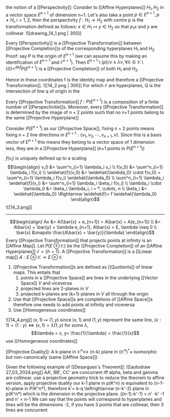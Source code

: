 the notion of a [[Perspectivity]]: Consider to [[Affine Hyperplanes]] $H_1, H_2$ in a vector space $E^{n+1}$ of dimension n+1. Let's also take a point $p \in E^{n+1}, p \neq H_i, i= 1,2$, then the perspectivity $f:H_1 \to H_2$ with centre p is the transformation defined as follows: $x \in H_1 \mapsto y \in H_2$ so that $p_1x$ and $y$ are collinear.
![[drawing_14_1.png | 300]]

Every [[Perspectivity]] is a [[Projective Transformation]] between [[Projective Completion]]s of the corresponding hyperplanes $H_1$ and $H_2$. 
Proof: say P is the origin of $E^{n+1}$ (we can assume this by making an identification of $E^{n+1}$ and $\mathcal{E}^{n+1}$). Then $E^{n+1} \setminus \{p\} / v \wedge \lambda v, \forall \lambda \in \mathbb{K} \setminus \{0\} =^{def} P(E^{n+1})$   is a [[Projective Completion]] of both $H_1$ and $H_2.$

Hence in these coordinates f is the identity map and therefore a [[Projective Transformation]].
![[14_2.png | 300]] For which $\mathcal{E}$ are hyperplanes, Q is the intersection of line q of origin in the 

Every [[Projective Transformation]] $f:P(E^{n+1})$  is a composition of a finite number of [[Perspectivitie]]s. Moreover, every [[Projective Transformation]] is determined by the image of $n+2$ points such that no n+1 points belong to the same [[Projective Hyperplane]] 

Consider $P(E^{n+1})$ as our [[Projective Space]], fixing $n+2$ points means fixing $n+2$ line directions in $E^{n+1}: \{v_1, v_2, \cdots, v_{n+1},v\}$. Since this is a basis vector of $E^{n+1}$ this means they belong to a vector space of 1 dimension less, they are in a [[Projective Hyperplane]] (n+1 points in $P(E^{n+1})$)

$f(v_i)$ is uniquely defined up to a scaling
$$\begin{align} v_0 &= \sum^n_{i=1} \lambda_i v_i \\ f(v_0) &= \sum^n_{i=1} \lambda_i f(v_i) \\ \widehat{f}(v_0) &= \widehat{\lambda_0} \cdot f(v_0) = \sum^n_{i=1} \lambda_i f(v_i) \widehat{\lambda_0} \\ \sum^n_{i=1} \lambda_i \widehat{f}(v_i) &= \sum^n_{i=1} \lambda_i \beta_i f(v_i) \\ \lambda_i \cdot \lambda_0 &= \beta_i \lambda_i, i = º, \cdots, n \\ \beta_i &= \widehat{\lambda_0} \Rightarrow \widehat{f}= f \widehat{\lambda_0} \end{align}$$
![[14_3.png]]

- - -
$$\begin{align} Ax &= A(\bar{x} + e_{n+1}) = A\bar{x} + A(e_{n+1}) \\ &= A\bar{x} + \bar{y} + \lambda  e_{n+1}, A\bar{x} = E, \lambda \neq 0 \\ \bar{x} &\mapsto \frac{A\bar{x} + \bar{y}}{\lambda} \end{align}$$
Every [[Projective Transformation]] that projects points at infinity is an [[Affine Map]]. Let $P(E \oplus \mathbb{K})$ be the [[Projective Completion]] of an [[Affine Hyperplanes]]  $\mathcal{E}= \{h=1\}$. 
A [[Projective Transformation]] is a [[Linear map]] $A: E \oplus \mathbb{K} \to E \oplus \mathbb{K}$

1. [[Projective Transformation]]s are defined as [[Quotients]] of linear maps. This entails that
	1. points in a [[Projective Space]] are lines in the underlying [[Vector Space]] $V$ and viceversa
	2. projected lines are 2-planes in $V$
	3. projected k-planes are (k+1)-planes in $V$ 
	all through the origin
2. Use that [[Projective Space]]s are completions of [[Affine Space]]s therefore one needs to add points at infinity and viceversa
3. Use [[Homogeneous coordinates]]

![[14_4.png]]
$(x,1) \mapsto (1,y)$ since $(x,1)$ and $(1,y)$ represent the same line, $(x:1)=(1:y) \Leftrightarrow (x,1)= \lambda (1,y)$ for some $\lambda$, $$\lambda = x, y= \frac{1}{\lambda} = \frac{1}{x}$$ use [[Homogeneous coordinates]] 

[[Projective Duality]]: A k-plane in $\mathbb{K}^n \leftrightarrow$ (n-k) plane in ($\mathbb{K}^n)^* \approx$ isomorphic but non-canonically (same [[Affine Space]])

Given the following example of [[Desargues's Theorem]]: 
![[autodraw 27_03_2024.png]]
AA', BB', CC' are concurrent iff alpha, beta and gamma are collinear. use a projective geometry trick to reduce the theorem to affine version, apply projective duality
our k-1 plane in p(K^n) is equivalent to (n-1-k)-plane in P(K^n*), therefore k'= k-q \leftrightarrow (n-k'-2) plane in p(K^n*) which is the dimension in the projective plane. ((n-1)-k'-1) = n' -k' -1 and n' = n-1
We can say that the points will correspond to hyperplanes and lines will be the dimensions -2, if you have 3 points that are collinear, then 3 lines are concurrent